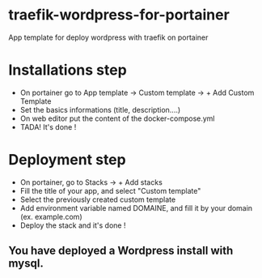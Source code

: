# traefik-wordpress-for-portainer
App template for deploy wordpress with traefik on portainer

# Installations step

- On portainer go to App template -> Custom template -> + Add Custom Template
- Set the basics informations (title, description....)
- On web editor put the content of the docker-compose.yml
- TADA! It's done ! 

# Deployment step

- On portainer, go to Stacks -> + Add stacks
- Fill the title of your app, and select "Custom template"
- Select the previously created custom template
- Add environment variable named DOMAINE, and fill it by your domain (ex. example.com)
- Deploy the stack and it's done ! 

## You have deployed a Wordpress install with mysql.
